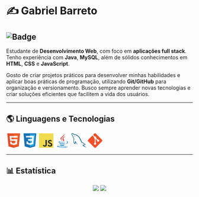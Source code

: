# ✍ Gabriel Barreto

## ![[Badge](https://img.shields.io/badge/Desenvolvedor%20FullStack-0D1117?style=for-the-badge&logoColor=800080&labelColor=800080&color=0D1117)](/badge)

Estudante de **Desenvolvimento Web**, com foco em **aplicações full stack**.
Tenho experiência com **Java**, **MySQL**, além de sólidos conhecimentos em **HTML**, **CSS** e **JavaScript**.

Gosto de criar projetos práticos para desenvolver minhas habilidades e aplicar
boas práticas de programação, utilizando
**Git/GitHub** para organização e versionamento.
Busco sempre aprender novas tecnologias e
criar soluções eficientes que facilitem a vida dos usuários.

---

## 🌎 Linguagens e Tecnologias

<p>
<img src="https://raw.githubusercontent.com/devicons/devicon/master/icons/html5/html5-original.svg" alt="HTML" width="40" height="40"/>
<img src="https://raw.githubusercontent.com/devicons/devicon/master/icons/css3/css3-original.svg" alt="CSS" width="40" height="40"/>
<img src="https://raw.githubusercontent.com/devicons/devicon/master/icons/javascript/javascript-original.svg" alt="JavaScript" width="40" height="40"/>
<img src="https://raw.githubusercontent.com/devicons/devicon/master/icons/java/java-original.svg" alt="Java" width="40" height="40"/>
<img src="https://raw.githubusercontent.com/devicons/devicon/master/icons/mysql/mysql-original.svg" alt="MySQL" width="40" height="40"/>
<img src="https://raw.githubusercontent.com/devicons/devicon/master/icons/git/git-original.svg" alt="Git" width="40" height="40"/>
</p>

---

## 📊 Estatística

<div align="center">
<img height="160em" src="https://github-readme-stats.vercel.app/api?username=Gabriel-Devweb&show_icons=true&locale=pt-br&theme=tokyonight" />
<img height="160em" src="https://github-readme-stats.vercel.app/api/top-langs/?username=Gabriel-Devweb&layout=compact&langs_count=7&locale=pt-br&theme=tokyonight&custom_title=Tecnologias" />
</div>
